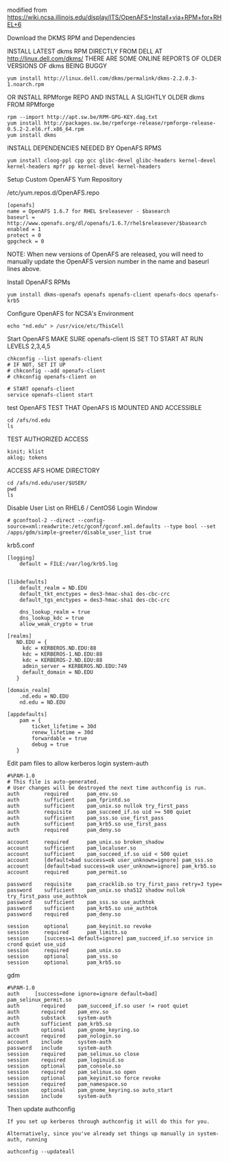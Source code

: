modified from https://wiki.ncsa.illinois.edu/display/ITS/OpenAFS+Install+via+RPM+for+RHEL+6

Download the DKMS RPM and Dependencies


INSTALL LATEST dkms RPM DIRECTLY FROM DELL AT http://linux.dell.com/dkms/
THERE ARE SOME ONLINE REPORTS OF OLDER VERSIONS OF dkms BEING BUGGY
```
yum install http://linux.dell.com/dkms/permalink/dkms-2.2.0.3-1.noarch.rpm
``` 
OR INSTALL RPMforge REPO AND INSTALL A SLIGHTLY OLDER dkms FROM RPMforge
```
rpm --import http://apt.sw.be/RPM-GPG-KEY.dag.txt
yum install http://packages.sw.be/rpmforge-release/rpmforge-release-0.5.2-2.el6.rf.x86_64.rpm
yum install dkms
```

INSTALL DEPENDENCIES NEEDED BY OpenAFS RPMS
```
yum install cloog-ppl cpp gcc glibc-devel glibc-headers kernel-devel kernel-headers mpfr pp kernel-devel kernel-headers
```
Setup Custom OpenAFS Yum Repository

/etc/yum.repos.d/OpenAFS.repo
```
[openafs]
name = OpenAFS 1.6.7 for RHEL $releasever - $basearch
baseurl = http://www.openafs.org/dl/openafs/1.6.7/rhel$releasever/$basearch
enabled = 1
protect = 0
gpgcheck = 0
```
NOTE: When new versions of OpenAFS are released, you will need to manually update the OpenAFS version number in the name and baseurl lines above.

Install OpenAFS RPMs
```
yum install dkms-openafs openafs openafs-client openafs-docs openafs-krb5
```
Configure OpenAFS for NCSA's Environment
```
echo "nd.edu" > /usr/vice/etc/ThisCell
```
Start OpenAFS
MAKE SURE openafs-client IS SET TO START AT RUN LEVELS 2,3,4,5
```
chkconfig --list openafs-client
# IF NOT, SET IT UP
# chkconfig --add openafs-client
# chkconfig openafs-client on
 
# START openafs-client
service openafs-client start
```
test OpenAFS
TEST THAT OpenAFS IS MOUNTED AND ACCESSIBLE
```
cd /afs/nd.edu
ls
```
TEST AUTHORIZED ACCESS
```
kinit; klist
aklog; tokens
```
 
ACCESS AFS HOME DIRECTORY
```
cd /afs/nd.edu/user/$USER/
pwd
ls
```

Disable User List on RHEL6 / CentOS6 Login Window
```
# gconftool-2 --direct --config-source=xml:readwrite:/etc/gconf/gconf.xml.defaults --type bool --set /apps/gdm/simple-greeter/disable_user_list true
```



krb5.conf
```
[logging]
    default = FILE:/var/log/krb5.log


[libdefaults]
	default_realm = ND.EDU
	default_tkt_enctypes = des3-hmac-sha1 des-cbc-crc
	default_tgs_enctypes = des3-hmac-sha1 des-cbc-crc 

	dns_lookup_realm = true
	dns_lookup_kdc = true
	allow_weak_crypto = true

[realms]
   ND.EDU = {
     kdc = KERBEROS.ND.EDU:88
     kdc = KERBEROS-1.ND.EDU:88
     kdc = KERBEROS-2.ND.EDU:88
     admin_server = KERBEROS.ND.EDU:749
     default_domain = ND.EDU
   }

[domain_realm]
    .nd.edu = ND.EDU
    nd.edu = ND.EDU

[appdefaults]
    pam = {
        ticket_lifetime = 30d
        renew_lifetime = 30d
        forwardable = true
        debug = true
   }
```

Edit pam files to allow kerberos login
system-auth
```
#%PAM-1.0
# This file is auto-generated.
# User changes will be destroyed the next time authconfig is run.
auth        required      pam_env.so
auth        sufficient    pam_fprintd.so
auth        sufficient    pam_unix.so nullok try_first_pass
auth        requisite     pam_succeed_if.so uid >= 500 quiet
auth        sufficient    pam_sss.so use_first_pass
auth        sufficient    pam_krb5.so use_first_pass
auth        required      pam_deny.so

account     required      pam_unix.so broken_shadow
account     sufficient    pam_localuser.so
account     sufficient    pam_succeed_if.so uid < 500 quiet
account     [default=bad success=ok user_unknown=ignore] pam_sss.so
account     [default=bad success=ok user_unknown=ignore] pam_krb5.so
account     required      pam_permit.so

password    requisite     pam_cracklib.so try_first_pass retry=3 type=
password    sufficient    pam_unix.so sha512 shadow nullok try_first_pass use_authtok
password    sufficient    pam_sss.so use_authtok
password    sufficient    pam_krb5.so use_authtok
password    required      pam_deny.so

session     optional      pam_keyinit.so revoke
session     required      pam_limits.so
session     [success=1 default=ignore] pam_succeed_if.so service in crond quiet use_uid
session     required      pam_unix.so
session     optional      pam_sss.so
session     optional      pam_krb5.so
```

gdm
```
#%PAM-1.0
auth     [success=done ignore=ignore default=bad] pam_selinux_permit.so
auth       required    pam_succeed_if.so user != root quiet
auth       required    pam_env.so
auth       substack    system-auth
auth	   sufficient  pam_krb5.so
auth       optional    pam_gnome_keyring.so
account    required    pam_nologin.so
account    include     system-auth
password   include     system-auth
session    required    pam_selinux.so close
session    required    pam_loginuid.so
session    optional    pam_console.so
session    required    pam_selinux.so open
session    optional    pam_keyinit.so force revoke
session    required    pam_namespace.so
session    optional    pam_gnome_keyring.so auto_start
session    include     system-auth
```

Then update authconfig
```
If you set up kerberos through authconfig it will do this for you.

Alternatively, since you've already set things up manually in system-auth, running

authconfig --updateall
```
